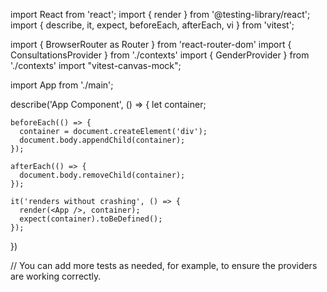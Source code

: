 import React from 'react';
import { render } from '@testing-library/react';
import { describe, it, expect, beforeEach, afterEach, vi } from 'vitest';

import { BrowserRouter as Router } from 'react-router-dom'
import { ConsultationsProvider } from './contexts'
import { GenderProvider } from './contexts'
import "vitest-canvas-mock";

import App from './main';

describe('App Component', () => {
    let container;
  
    beforeEach(() => {
      container = document.createElement('div');
      document.body.appendChild(container);
    });
  
    afterEach(() => {
      document.body.removeChild(container);
    });
  
    it('renders without crashing', () => {
      render(<App />, container);
      expect(container).toBeDefined();
    });

})

// You can add more tests as needed, for example, to ensure the providers are working correctly.
